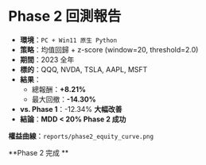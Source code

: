 ﻿# Phase 2 回測報告
- **環境**：`PC + Win11 原生 Python`
- **策略**：均值回歸 + z-score (window=20, threshold=2.0)
- **期間**：2023 全年
- **標的**：QQQ, NVDA, TSLA, AAPL, MSFT
- **結果**：
  - 總報酬：**+8.21%**
  - 最大回撤：**-14.30%**
- **vs. Phase 1**：-12.34%  **大幅改善**
- **結論**：**MDD < 20%  Phase 2 成功**

**權益曲線**：`reports/phase2_equity_curve.png`

**Phase 2 完成 **

